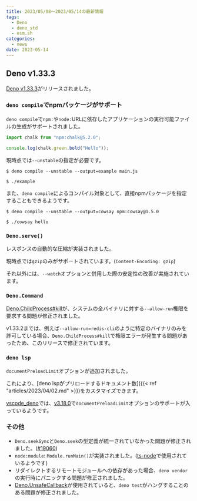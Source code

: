 ```yaml
---
title: 2023/05/08〜2023/05/14の最新情報
tags:
  - Deno
  - deno_std
  - esm.sh
categories:
  - news
date: 2023-05-14
---
```


## Deno v1.33.3

[Deno v1.33.3](https://github.com/denoland/deno/releases/tag/v1.33.3)がリリースされました。

### `deno compile`でnpmパッケージがサポート

`deno compile`で`npm:`や`node:`URLに依存したアプリケーションの実行可能ファイルの生成がサポートされました。

```javascript
import chalk from "npm:chalk@5.2.0";

console.log(chalk.green.bold("Hello"));
```

現時点では`--unstable`の指定が必要です。

```shell
$ deno compile --unstable --output=example main.js

$ ./example
```

また、`deno compile`によるコンパイル対象として、直接npmパッケージを指定することもできるようです。

```shell
$ deno compile --unstable --output=cowsay npm:cowsay@1.5.0

$ ./cowsay hello
```

### `Deno.serve()`

レスポンスの自動的な圧縮が実装されました。

現時点では`gzip`のみがサポートされています。(`Content-Encoding: gzip`)

それ以外には、`--watch`オプションと併用した際の安定性の改善が実施されています。

### `Deno.Command`

[Deno.ChildProcess#kill](https://deno.land/api@v1.33.3?s=Deno.ChildProcess&p=prototype.kill)が、システムの全バイナリに対する`--allow-run`権限を要求する問題が修正されました。

v1.33.2までは、例えば`--allow-run=redis-cli`のように特定のバイナリのみを許可している場合、`Deno.ChildProcess#kill`で権限エラーが発生する問題があったため、このリリースで修正されています。

### `deno lsp`

`documentPreloadLimit`オプションが追加されました。

これにより、[deno lspがプリロードするドキュメント数]({{< ref "articles/2023/04/02.md" >}})をカスタマイズできます。

[vscode_deno](https://github.com/denoland/vscode_deno)では、[v3.18.0](https://github.com/denoland/vscode_deno/compare/3.17.0...3.18.0)で`documentPreloadLimit`オプションのサポートが入っているようです。

### その他

- `Deno.seekSync`と`Deno.seek`の型定義が統一されていなかった問題が修正されました。([#19060](https://github.com/denoland/deno/issues/19060))
- `node:module`: `Module.runMain()`が実装されました。([ts-node](https://github.com/TypeStrong/ts-node)で使用されているようです)
- リダイレクトするリモートモジュールへの依存があった場合、`deno vendor`の実行時にパニックする問題が修正されました。
- [Deno.UnsafeCallback](https://deno.land/api@v1.33.3?s=Deno.UnsafeCallback&unstable)が使用されていると、`deno test`がハングすることのある問題が修正されました。

